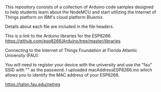 This repository consists of a collection of Arduino code samples designed to help students learn about the NodeMCU and start utilizing the Internet of Things platform on IBM's cloud platform Bluemix.

Details about each file are included in the file headers.

This is a link to the Arduino libraries for the ESP8266.
https://github.com/esp8266/Arduino/tree/master/libraries

Connecting to the Internet of Things Foundation at Florida Atlantic University (FAU):

You will need to register your device with the university and use the "fau" SSID with "" as the password.  I uploaded macAddressESP8266.ino which allows you to identify the MAC address of your ESP8266.

https://talon.fau.edu/netreg

